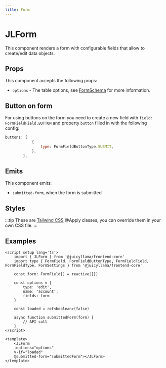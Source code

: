 ```yaml
---
title: Form
---
```


# JLForm

This component renders a form with configurable fields that allow to create/edit data objects.

## Props

This component accepts the following props:

- `options` - The table options, see [FormSchema](/frontend/quasar/types/form.html) for more information.

## Button on form

For using buttons on the form you need to create a new field with `field: FormFieldField.BUTTON` and property `button` filled in with the following config:

```js
buttons: [
            {
                type: FormFieldButtonType.SUBMIT,
            },
        ],
```

## Emits

This component emits:

- `submitted-form`, when the form is submitted

## Styles

:::tip
These are [Tailwind CSS](https://tailwindcss.com/docs/reusing-styles#extracting-classes-with-apply) @Apply classes, you can override them in your own CSS file.
:::

## Examples

```vue
<script setup lang='ts'>
    import { JLForm } from '@juicyllama/frontend-core'
    import type { FormField, FormFieldButtonType, FormFieldField, FormFieldType, FormSettings } from '@juicyllama/frontend-core'

    const form: FormField[] = reactive([])

    const options = {
        type: 'edit',
        name: 'account',
        fields: form
    }

    const loaded = ref<boolean>(false)

    async function submittedForm(form) {
        // API call
    }
</script>

<template>
    <JLForm
    :options="options"
    v-if="loaded"
    @submitted-form="submittedForm"></JLForm>
</template>

```
